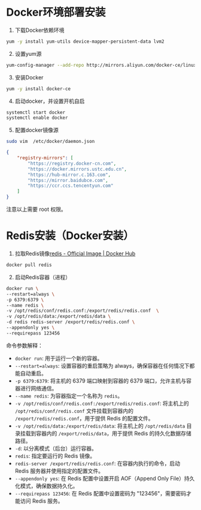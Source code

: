 # Docker环境部署安装

1. 下载Docker依赖环境

```sh
yum -y install yum-utils device-mapper-persistent-data lvm2
```

2. 设置yum源

```sh
yum-config-manager --add-repo http://mirrors.aliyun.com/docker-ce/linux/centos/docker-ce.repo
```

3. 安装Docker

```sh
yum -y install docker-ce
```

4. 启动docker，并设置开机自启

```sh
systemctl start docker
systemctl enable docker
```

5. 配置docker镜像源

```sh
sudo vim  /etc/docker/daemon.json
```

```json
{
    "registry-mirrors": [
        "https://registry.docker-cn.com",
        "https://docker.mirrors.ustc.edu.cn",
        "https://hub-mirror.c.163.com",
        "https://mirror.baidubce.com",
        "https://ccr.ccs.tencentyun.com"
    ]
}
```

注意以上需要 root 权限。



# Redis安装（Docker安装）

1. 拉取Redis镜像[redis - Official Image | Docker Hub](https://hub.docker.com/_/redis)

```sh
docker pull redis
```

2. 启动Redis容器（进程）

```sh
docker run \
--restart=always \
-p 6379:6379 \
--name redis \
-v /opt/redis/conf/redis.conf:/export/redis/redis.conf  \
-v /opt/redis/data:/export/redis/data \
-d redis redis-server /export/redis/redis.conf \
--appendonly yes \
--requirepass 123456 
```

命令参数解释：

- `docker run`: 用于运行一个新的容器。
- `--restart=always`: 设置容器的重启策略为 always，确保容器在任何情况下都能自动重启。
- `-p 6379:6379`: 将主机的 6379 端口映射到容器的 6379 端口，允许主机与容器进行网络通信。
- `--name redis`: 为容器指定一个名称为 `redis`。
- `-v /opt/redis/conf/redis.conf:/export/redis/redis.conf`: 将主机上的 `/opt/redis/conf/redis.conf` 文件挂载到容器内的 `/export/redis/redis.conf`，用于提供 Redis 的配置文件。
- `-v /opt/redis/data:/export/redis/data`: 将主机上的 `/opt/redis/data` 目录挂载到容器内的 `/export/redis/data`，用于提供 Redis 的持久化数据存储路径。
- `-d`: 以分离模式（后台）运行容器。
- `redis`: 指定要运行的 Redis 镜像。
- `redis-server /export/redis/redis.conf`: 在容器内执行的命令，启动 Redis 服务器并使用指定的配置文件。
- `--appendonly yes`: 在 Redis 配置中设置开启 AOF（Append Only File）持久化模式，确保数据持久化。
- `--requirepass 123456`: 在 Redis 配置中设置密码为 "123456"，需要密码才能访问 Redis 服务。

